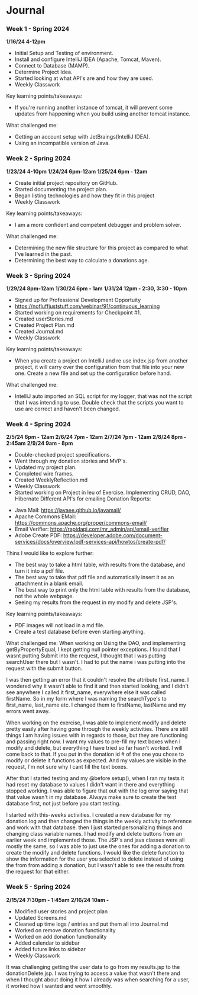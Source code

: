 # Journal

### Week 1 - Spring 2024

**1/16/24 4-12pm** 
* Initial Setup and Testing of environment.
* Install and configure IntelliJ IDEA (Apache, Tomcat, Maven).
* Connect to Database (MAMP).
* Determine Project Idea.
* Started looking at what API's are and how they are used.
* Weekly Classwork

Key learning points/takeaways:

-   If you're running another instance of tomcat, it will prevent some updates from
    happening when you build using another tomcat instance.

What challenged me:

-   Getting an account setup with JetBraings(IntelliJ IDEA).
-   Using an incompatible version of Java.


### Week 2 - Spring 2024
**1/23/24 4-10pm**
**1/24/24 6pm-12am**
**1/25/24 6pm - 12am**
* Create initial project repository on GitHub.
* Started documenting the project plan.
* Began listing technologies and how they fit in this project
* Weekly Classwork

Key learning points/takeaways:

-   I am a more confident and competent debugger and problem solver.

What challenged me:

-   Determining the new file structure for this project as compared to what I've learned in the past.
-   Determining the best way to calculate a donations age.


### Week 3 - Spring 2024
**1/29/24 8pm-12am**
**1/30/24 6pm - 1am**
**1/31/24 12pm - 2:30, 3:30 - 10pm**

* Signed up for Professional Development Opportuity
* https://nofluffjuststuff.com/webinar/91/continuous_learning
* Started working on requirements for Checkpoint #1.
* Created userStories.md
* Created Project Plan.md
* Created Journal.md
* Weekly Classwork

Key learning points/takeaways:

-   When you create a project on IntelliJ and re use index.jsp from another project, it will carry over the
    configuration from that file into your new one. Create a new file and set up the configuration before hand.

What challenged me:

-   IntelliJ auto imported an SQL script for my logger, that was not the script that I was intending to use. Double check
    that the scripts you want to use are correct and haven't been changed.

### Week 4 - Spring 2024
**2/5/24 6pm - 12am**
**2/6/24 7pm - 12am**
**2/7/24 7pm - 12am**
**2/8/24 8pm - 2:45am**
**2/9/24 9am - 8pm**

* Double-checked project specifications.
* Went through my donation stories and MVP's.
* Updated my project plan.
* Completed wire frames.
* Created WeeklyReflection.md
* Weekly Classwork
* Started working on Project in leu of Exercise. Implementing CRUD, DAO, Hibernate
  Different API's for emailing Donation Reports:

-   Java Mail: https://javaee.github.io/javamail/
-   Apache Commons EMail: https://commons.apache.org/proper/commons-email/
-   Email Verifier: https://rapidapi.com/mr_admin/api/email-verifier
-   Adobe Create PDF: https://developer.adobe.com/document-services/docs/overview/pdf-services-api/howtos/create-pdf/

Thins I would like to explore further:

-   The best way to take a html table, with results from the database, and turn it into a pdf file.
-   The best way to take that pdf file and automatically insert it as an attachment in a blank email.
-   The best way to print only the html table with results from the database, not the whole webpage.
-   Seeing my results from the request in my modify and delete JSP's.

Key learning points/takeaways:

-   PDF images will not load in a md file.
-   Create a test database before even starting anything.

What challenged me:
When working on Using the DAO, and implementing getByPropertyEqual, I kept getting null pointer exceptions. I found 
that I wasnt putting Submit into the request, I thought that i was putting searchUser there but I wasn't. I had to put 
the name i was putting into the request with the submit button.

I was then getting an error that it couldn't resolve the attribute first_name. I wondered why it wasn't able to find it 
and then started looking, and I didn't see anywhere I called it first_name, everywhere else it was called firstName. So 
in my form where I was naming the searchType's to first_name, last_name etc. I changed them to firstName, lastName and 
my errors went away.

When working on the exercise, I was able to implement modify and delete pretty easily after having gone through the
weekly activities. There are still things I am having issues with in regards to those, but they are functioning and
passing right now. I want my values to pre-fill my text boxes when I modify and delete, but everything I have tried so
far hasn't worked. I will come back to that. If you put in the donation id # of the one you chose to modify or delete
it functions as expected. And my values are visible in the request, I'm not sure why I cant fill the text boxes.

After that I started testing and my @before setup(), when I ran my tests it had reset my database to values I didn't 
want in there and everything stopped working. I was able to figure that out with the log error saying that that value
wasn't in my database. Always make sure to create the test database first, not just before you start testing.

I started with this-weeks activities. I created a new database for my donation log and then changed the things in the 
weekly activity to reference and work with that database. then I just started personalizing things and changing class
variable names. I had modify and delete buttons from an earlier week and implemented those. The JSP's and java classes
were all mostly the same, so I was able to just use the ones for adding a donation to create the modify and delete
functions. I would like the delete function to show the information for the user you selected to delete instead of
using the from from adding a donation, but I wasn't able to see the results from the request for that either. 

### Week 5 - Spring 2024

**2/15/24 7:30pm - 1:45am**
**2/16/24 10am -**  

* Modified user stories and project plan
* Updated Screens.md
* Cleaned up time logs / entries and put them all into Journal.md
* Worked on remove donation functionality
* Worked on add donation functionality
* Added calendar to sidebar
* Added future links to sidebar
* Weekly Classwork

It was challenging getting the user data to go from my results.jsp to the donationDelete.jsp. I was trying to access a value that wasn't there and when I thought about doing it how I already was when searching for a user, it worked how I wanted and went smoothly. 
